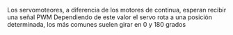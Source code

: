 Los servomoteores, a diferencia de los motores de continua, esperan recibir una señal PWM
Dependiendo de este valor el servo rota a una posición determinada, los más comunes suelen girar en 0 y 180 grados
